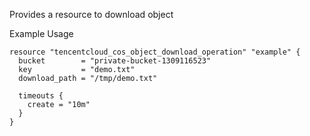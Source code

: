 Provides a resource to download object

Example Usage

```hcl
resource "tencentcloud_cos_object_download_operation" "example" {
  bucket        = "private-bucket-1309116523"
  key           = "demo.txt"
  download_path = "/tmp/demo.txt"

  timeouts {
    create = "10m"
  }
}
```